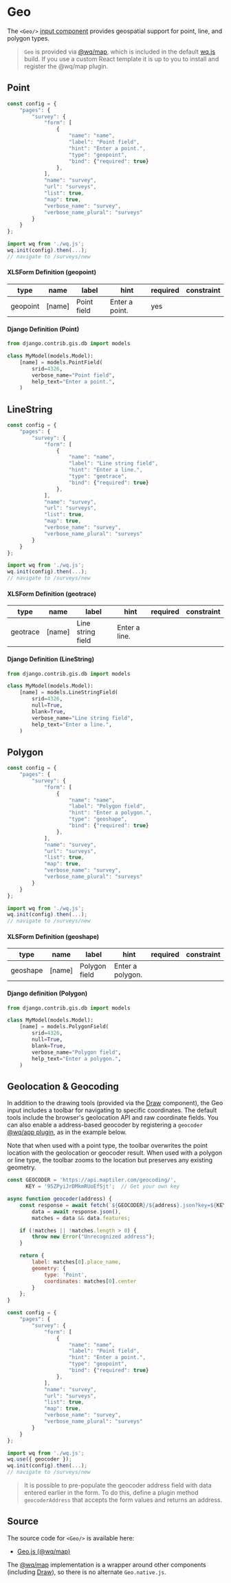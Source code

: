 # Geo

The `<Geo/>` [input component][inputs] provides geospatial support for point, line, and polygon types.

> `Geo` is provided via [@wq/map], which is included in the default [wq.js][wq] build.  If you use a custom React template it is up to you to install and register the @wq/map plugin.

## Point

```javascript
const config = {
    "pages": {
        "survey": {
            "form": [
                {
                    "name": "name",
                    "label": "Point field",
                    "hint": "Enter a point.",
                    "type": "geopoint",
                    "bind": {"required": true}
                },
            ],
            "name": "survey",
            "url": "surveys",
            "list": true,
            "map": true,
            "verbose_name": "survey",
            "verbose_name_plural": "surveys"
        }
    }
};

import wq from './wq.js';
wq.init(config).then(...);
// navigate to /surveys/new
```

#### XLSForm Definition (geopoint)

type | name | label | hint | required | constraint
-----|------|-------|------|----------|------------
geopoint | [name] | Point field | Enter a point. | yes | 

#### Django Definition (Point)

```python
from django.contrib.gis.db import models

class MyModel(models.Model):
    [name] = models.PointField(
        srid=4326,
        verbose_name="Point field",
        help_text="Enter a point.",
    )
```

## LineString

```javascript
const config = {
    "pages": {
        "survey": {
            "form": [
                {
                    "name": "name",
                    "label": "Line string field",
                    "hint": "Enter a line.",
                    "type": "geotrace",
                    "bind": {"required": true}
                },
            ],
            "name": "survey",
            "url": "surveys",
            "list": true,
            "map": true,
            "verbose_name": "survey",
            "verbose_name_plural": "surveys"
        }
    }
};

import wq from './wq.js';
wq.init(config).then(...);
// navigate to /surveys/new
```

#### XLSForm Definition (geotrace)

type | name | label | hint | required | constraint
-----|------|-------|------|----------|------------
geotrace | [name] | Line string field | Enter a line. | | 

#### Django Definition (LineString)

```python
from django.contrib.gis.db import models

class MyModel(models.Model):
    [name] = models.LineStringField(
        srid=4326,
        null=True,
        blank=True,
        verbose_name="Line string field",
        help_text="Enter a line.",
    )
```

## Polygon

```javascript
const config = {
    "pages": {
        "survey": {
            "form": [
                {
                    "name": "name",
                    "label": "Polygon field",
                    "hint": "Enter a polygon.",
                    "type": "geoshape",
                    "bind": {"required": true}
                },
            ],
            "name": "survey",
            "url": "surveys",
            "list": true,
            "map": true,
            "verbose_name": "survey",
            "verbose_name_plural": "surveys"
        }
    }
};

import wq from './wq.js';
wq.init(config).then(...);
// navigate to /surveys/new
```

#### XLSForm Definition (geoshape)

type | name | label | hint | required | constraint
-----|------|-------|------|----------|------------
geoshape | [name] | Polygon field | Enter a polygon. | | 

#### Django definition (Polygon)

```python
from django.contrib.gis.db import models

class MyModel(models.Model):
    [name] = models.PolygonField(
        srid=4326,
        null=True,
        blank=True,
        verbose_name="Polygon field",
        help_text="Enter a polygon.",
    )
```

## Geolocation & Geocoding

In addition to the drawing tools (provided via the [Draw] component), the Geo input includes a toolbar for navigating to specific coordinates.  The default tools include the browser's geolocation API and raw coordinate fields.  You can also enable a address-based geocoder by registering a `geocoder` [@wq/app plugin][plugins], as in the example below.

Note that when used with a point type, the toolbar overwrites the point location with the geolocation or geocoder result.  When used with a polygon or line type, the toolbar zooms to the location but preserves any existing geometry.

```javascript
const GEOCODER = 'https://api.maptiler.com/geocoding/',
      KEY = '95ZPyiJrDMkmRUoEfSjt';  // Get your own key

async function geocoder(address) {
    const response = await fetch(`${GEOCODER}/${address}.json?key=${KEY}`),
        data = await response.json(),
        matches = data && data.features;

    if (!matches || !matches.length > 0) {
        throw new Error("Unrecognized address");
    }

    return {
        label: matches[0].place_name,
        geometry: {
            type: 'Point',
            coordinates: matches[0].center
        }
    };
}

const config = {
    "pages": {
        "survey": {
            "form": [
                {
                    "name": "name",
                    "label": "Point field",
                    "hint": "Enter a point.",
                    "type": "geopoint",
                    "bind": {"required": true}
                },
            ],
            "name": "survey",
            "url": "surveys",
            "list": true,
            "map": true,
            "verbose_name": "survey",
            "verbose_name_plural": "surveys"
        }
    }
};

import wq from './wq.js';
wq.use({ geocoder });
wq.init(config).then(...);
// navigate to /surveys/new
```

> It is possible to pre-populate the geocoder address field with data entered earlier in the form.  To do this, define a plugin method `geocoderAddress` that accepts the form values and returns an address.

## Source

The source code for `<Geo/>` is available here:

 * [Geo.js (@wq/map)][map-src]

The [@wq/map] implementation is a wrapper around other components (including [Draw]), so there is no alternate `Geo.native.js`.

[inputs]: ./index.md
[@wq/map]: ../@wq/map.md
[wq]: ../wq.md
[Draw]: ../overlays/Draw.md
[plugins]: ../plugins/index.md
[map-src]: https://github.com/wq/wq.app/blob/main/packages/react/src/inputs/Map.js
